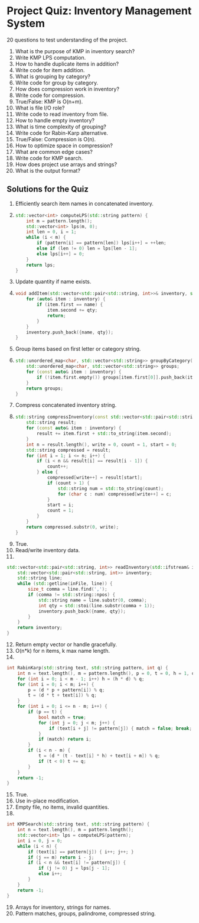 # Project Quiz: Inventory Management System

20 questions to test understanding of the project.

1. What is the purpose of KMP in inventory search?  
2. Write KMP LPS computation.  
3. How to handle duplicate items in addition?  
4. Write code for item addition.  
5. What is grouping by category?  
6. Write code for group by category.  
7. How does compression work in inventory?  
8. Write code for compression.  
9. True/False: KMP is O(n+m).  
10. What is file I/O role?  
11. Write code to read inventory from file.  
12. How to handle empty inventory?  
13. What is time complexity of grouping?  
14. Write code for Rabin-Karp alternative.  
15. True/False: Compression is O(n).  
16. How to optimize space in compression?  
17. What are common edge cases?  
18. Write code for KMP search.  
19. How does project use arrays and strings?  
20. What is the output format?  

## Solutions for the Quiz

1. Efficiently search item names in concatenated inventory.  
2. 
   ```cpp
   std::vector<int> computeLPS(std::string pattern) {
       int m = pattern.length();
       std::vector<int> lps(m, 0);
       int len = 0, i = 1;
       while (i < m) {
           if (pattern[i] == pattern[len]) lps[i++] = ++len;
           else if (len != 0) len = lps[len - 1];
           else lps[i++] = 0;
       }
       return lps;
   }
   ```
3. Update quantity if name exists.  
4. 
   ```cpp
   void addItem(std::vector<std::pair<std::string, int>>& inventory, std::string name, int qty) {
       for (auto& item : inventory) {
           if (item.first == name) {
               item.second += qty;
               return;
           }
       }
       inventory.push_back({name, qty});
   }
   ```
5. Group items based on first letter or category string.  
6. 
   ```cpp
   std::unordered_map<char, std::vector<std::string>> groupByCategory(const std::vector<std::pair<std::string, int>>& inventory) {
       std::unordered_map<char, std::vector<std::string>> groups;
       for (const auto& item : inventory) {
           if (!item.first.empty()) groups[item.first[0]].push_back(item.first);
       }
       return groups;
   }
   ```
7. Compress concatenated inventory string.  
8. 
   ```cpp
   std::string compressInventory(const std::vector<std::pair<std::string, int>>& inventory) {
       std::string result;
       for (const auto& item : inventory) {
           result += item.first + std::to_string(item.second);
       }
       int n = result.length(), write = 0, count = 1, start = 0;
       std::string compressed = result;
       for (int i = 1; i <= n; i++) {
           if (i < n && result[i] == result[i - 1]) {
               count++;
           } else {
               compressed[write++] = result[start];
               if (count > 1) {
                   std::string num = std::to_string(count);
                   for (char c : num) compressed[write++] = c;
               }
               start = i;
               count = 1;
           }
       }
       return compressed.substr(0, write);
   }
   ```
9. True.  
10. Read/write inventory data.  
11. 
   ```cpp
   std::vector<std::pair<std::string, int>> readInventory(std::ifstream& inFile) {
       std::vector<std::pair<std::string, int>> inventory;
       std::string line;
       while (std::getline(inFile, line)) {
           size_t comma = line.find(',');
           if (comma != std::string::npos) {
               std::string name = line.substr(0, comma);
               int qty = std::stoi(line.substr(comma + 1));
               inventory.push_back({name, qty});
           }
       }
       return inventory;
   }
   ```
12. Return empty vector or handle gracefully.  
13. O(n*k) for n items, k max name length.  
14. 
   ```cpp
   int RabinKarp(std::string text, std::string pattern, int q) {
       int n = text.length(), m = pattern.length(), p = 0, t = 0, h = 1, d = 256;
       for (int i = 0; i < m - 1; i++) h = (h * d) % q;
       for (int i = 0; i < m; i++) {
           p = (d * p + pattern[i]) % q;
           t = (d * t + text[i]) % q;
       }
       for (int i = 0; i <= n - m; i++) {
           if (p == t) {
               bool match = true;
               for (int j = 0; j < m; j++) {
                   if (text[i + j] != pattern[j]) { match = false; break; }
               }
               if (match) return i;
           }
           if (i < n - m) {
               t = (d * (t - text[i] * h) + text[i + m]) % q;
               if (t < 0) t += q;
           }
       }
       return -1;
   }
   ```
15. True.  
16. Use in-place modification.  
17. Empty file, no items, invalid quantities.  
18. 
   ```cpp
   int KMPSearch(std::string text, std::string pattern) {
       int n = text.length(), m = pattern.length();
       std::vector<int> lps = computeLPS(pattern);
       int i = 0, j = 0;
       while (i < n) {
           if (text[i] == pattern[j]) { i++; j++; }
           if (j == m) return i - j;
           if (i < n && text[i] != pattern[j]) {
               if (j != 0) j = lps[j - 1];
               else i++;
           }
       }
       return -1;
   }
   ```
19. Arrays for inventory, strings for names.  
20. Pattern matches, groups, palindrome, compressed string.
